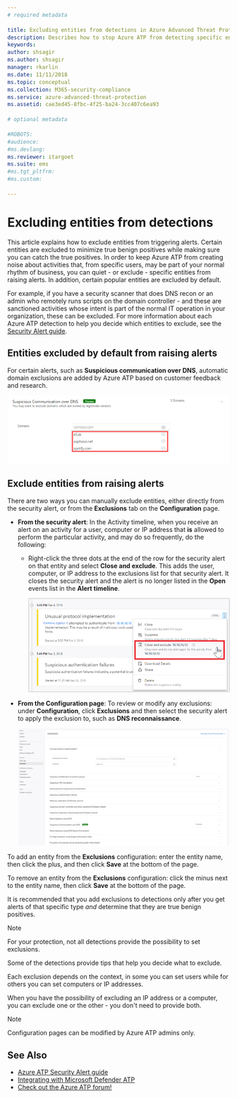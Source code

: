 ```yaml
---
# required metadata

title: Excluding entities from detections in Azure Advanced Threat Protection
description: Describes how to stop Azure ATP from detecting specific entity activities as suspicious
keywords:
author: shsagir
ms.author: shsagir
manager: rkarlin
ms.date: 11/11/2018
ms.topic: conceptual
ms.collection: M365-security-compliance
ms.service: azure-advanced-threat-protection
ms.assetid: cae3ed45-8fbc-4f25-ba24-3cc407c6ea93

# optional metadata

#ROBOTS:
#audience:
#ms.devlang:
ms.reviewer: itargoet
ms.suite: ems
#ms.tgt_pltfrm:
#ms.custom:

---
```




# Excluding entities from detections
This article explains how to exclude entities from triggering alerts. Certain entities are excluded to minimize true benign positives while making sure you can catch the true positives. In order to keep Azure ATP from creating noise about activities that, from specific users, may be part of your normal rhythm of business, you can quiet - or exclude - specific entities from raising alerts. In addition, certain popular entities are excluded by default. 

For example, if you have a security scanner that does DNS recon or an admin who remotely runs scripts on the domain controller - and these are sanctioned activities whose intent is part of the normal IT operation in your organization, these can be excluded. For more information about each Azure ATP detection to help you decide which entities to exclude, see the [Security Alert guide](suspicious-activity-guide.md).

## Entities excluded by default from raising alerts
 For certain alerts, such as **Suspicious communication over DNS**, automatic domain exclusions are added by Azure ATP based on customer feedback and research. 
 
![Suspicious communication over DNS auto exclusions](./media/dns-auto-exclusions.png) 

## Exclude entities from raising alerts

There are two ways you can manually exclude entities, either directly from the security alert, or from the **Exclusions** tab on the **Configuration** page. 

- **From the security alert**: In the Activity timeline, when you receive an alert on an activity for a user, computer or IP address that **is** allowed to perform the particular activity, and may do so frequently, do the following:
  - Right-click the three dots at the end of the row for the security alert on that entity and select **Close and exclude**. This adds the user, computer, or IP address to the exclusions list for that security alert. It closes the security alert and the alert is no longer listed in the **Open** events list in the **Alert timeline**.

    ![Exclude entity](./media/exclude-in-sa.png)

- **From the Configuration page**:  To review or modify any exclusions: under **Configuration**, click **Exclusions** and then select the security alert to apply the exclusion to, such as **DNS reconnaissance**.

    ![Exclusion configuration](./media/exclusions.png)

To add an entity from the **Exclusions** configuration: enter the entity name, then click the plus, and then click **Save** at the bottom of the page.

To remove an entity from the **Exclusions** configuration: click the minus next to the entity name, then click **Save** at the bottom of the page.

It is recommended that you add exclusions to detections only after you get alerts of that specific type *and* determine that they are true benign positives. 

> [!NOTE]
> For your protection, not all detections provide the possibility to set exclusions. 

Some of the detections provide tips that help you decide what to exclude. 

Each exclusion depends on the context, in some you can set users while for others you can set computers or IP addresses. 

When you have the possibility of excluding an IP address or a computer, you can exclude one or the other - you don't need to provide both.

> [!NOTE]
> Configuration pages can be modified by Azure ATP admins only.


## See Also

- [Azure ATP Security Alert guide](suspicious-activity-guide.md)
- [Integrating with Microsoft Defender ATP](integrate-wd-atp.md)
- [Check out the Azure ATP forum!](https://aka.ms/azureatpcommunity)
